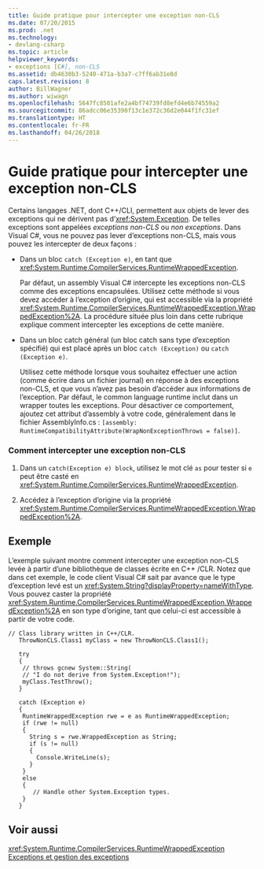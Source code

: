 ```yaml
---
title: Guide pratique pour intercepter une exception non-CLS
ms.date: 07/20/2015
ms.prod: .net
ms.technology:
- devlang-csharp
ms.topic: article
helpviewer_keywords:
- exceptions [C#], non-CLS
ms.assetid: db4630b3-5240-471a-b3a7-c7ff6ab31e8d
caps.latest.revision: 8
author: BillWagner
ms.author: wiwagn
ms.openlocfilehash: 5647fc8501afe2a4bf74739fd8efd4e6b74559a2
ms.sourcegitcommit: 86adcc06e35390f13c1e372c36d2e044f1fc31ef
ms.translationtype: HT
ms.contentlocale: fr-FR
ms.lasthandoff: 04/26/2018
---
```

# <a name="how-to-catch-a-non-cls-exception"></a>Guide pratique pour intercepter une exception non-CLS
Certains langages .NET, dont C++/CLI, permettent aux objets de lever des exceptions qui ne dérivent pas d’<xref:System.Exception>. De telles exceptions sont appelées *exceptions non-CLS* ou *non exceptions*. Dans Visual C#, vous ne pouvez pas lever d’exceptions non-CLS, mais vous pouvez les intercepter de deux façons :  
  
-   Dans un bloc `catch (Exception e)`, en tant que <xref:System.Runtime.CompilerServices.RuntimeWrappedException>.  
  
     Par défaut, un assembly Visual C# intercepte les exceptions non-CLS comme des exceptions encapsulées. Utilisez cette méthode si vous devez accéder à l’exception d’origine, qui est accessible via la propriété <xref:System.Runtime.CompilerServices.RuntimeWrappedException.WrappedException%2A>. La procédure située plus loin dans cette rubrique explique comment intercepter les exceptions de cette manière.  
  
-   Dans un bloc catch général (un bloc catch sans type d’exception spécifié) qui est placé après un bloc `catch (Exception)` ou `catch (Exception e)`.  
  
     Utilisez cette méthode lorsque vous souhaitez effectuer une action (comme écrire dans un fichier journal) en réponse à des exceptions non-CLS, et que vous n’avez pas besoin d’accéder aux informations de l’exception. Par défaut, le common language runtime inclut dans un wrapper toutes les exceptions. Pour désactiver ce comportement, ajoutez cet attribut d’assembly à votre code, généralement dans le fichier AssemblyInfo.cs : `[assembly: RuntimeCompatibilityAttribute(WrapNonExceptionThrows = false)]`.  
  
### <a name="to-catch-a-non-cls-exception"></a>Comment intercepter une exception non-CLS  
  
1.  Dans un `catch(Exception e) block`, utilisez le mot clé `as` pour tester si `e` peut être casté en <xref:System.Runtime.CompilerServices.RuntimeWrappedException>.  
  
2.  Accédez à l’exception d’origine via la propriété <xref:System.Runtime.CompilerServices.RuntimeWrappedException.WrappedException%2A>.  
  
## <a name="example"></a>Exemple  
 L’exemple suivant montre comment intercepter une exception non-CLS levée à partir d’une bibliothèque de classes écrite en C++ /CLR. Notez que dans cet exemple, le code client Visual C# sait par avance que le type d’exception levé est un <xref:System.String?displayProperty=nameWithType>. Vous pouvez caster la propriété <xref:System.Runtime.CompilerServices.RuntimeWrappedException.WrappedException%2A> en son type d’origine, tant que celui-ci est accessible à partir de votre code.  
  
```  
// Class library written in C++/CLR.  
   ThrowNonCLS.Class1 myClass = new ThrowNonCLS.Class1();  
  
   try  
   {  
    // throws gcnew System::String(  
    // "I do not derive from System.Exception!");  
    myClass.TestThrow();   
   }  
  
   catch (Exception e)  
   {  
    RuntimeWrappedException rwe = e as RuntimeWrappedException;  
    if (rwe != null)      
    {  
      String s = rwe.WrappedException as String;  
      if (s != null)  
      {  
        Console.WriteLine(s);  
      }  
    }  
    else  
    {  
       // Handle other System.Exception types.  
    }  
   }             
```  
  
## <a name="see-also"></a>Voir aussi  
 <xref:System.Runtime.CompilerServices.RuntimeWrappedException>  
 [Exceptions et gestion des exceptions](../../../csharp/programming-guide/exceptions/index.md)
